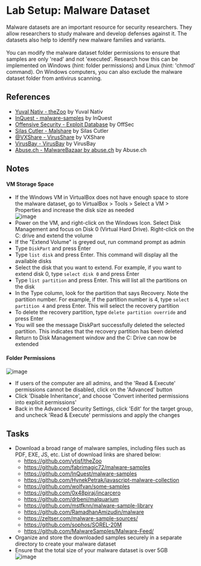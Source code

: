 # Lab Setup: Malware Dataset
Malware datasets are an important resource for security researchers. They allow researchers to study malware and develop defenses against it. The datasets also help to identify new malware families and variants.
<br/>
<br/>
You can modify the malware dataset folder permissions to ensure that samples are only 'read' and not 'executed'. Research how this can be implemented on Windows (hint: folder permissions) and Linux (hint: 'chmod' command).
On Windows computers, you can also exclude the malware dataset folder from antivirus scanning.

## References
- [Yuval Nativ - theZoo](https://github.com/ytisf/theZoo) by Yuval Nativ
- [InQuest - malware-samples](https://github.com/InQuest/malware-samples) by InQuest
- [Offensive Security - Exploit Database](https://www.exploit-db.com/) by OffSec
- [Silas Cutler - Malshare](https://malshare.com/) by Silas Cutler
- [@VXShare - VirusShare](https://virusshare.com/) by VXShare
- [VirusBay - VirusBay](https://beta.virusbay.io/) by VirusBay
- [Abuse.ch - MalwareBazaar by abuse.ch](https://bazaar.abuse.ch/browse/) by Abuse.ch


## Notes
#### VM Storage Space
- If the Windows VM in VirtualBox does not have enough space to store the malware dataset, go to VirtualBox > Tools > Select a VM > Properties and increase the disk size as needed <br/>
  ![image](https://github.com/user-attachments/assets/0ee676bd-0afa-42b7-bb36-a2b65916bac3)
- Power on the VM, and right-click on the Windows Icon. Select Disk Management and focus on Disk 0 (Virtual Hard Drive). Right-click on the C: drive and extend the volume
- If the "Extend Volume" is greyed out, run command prompt as admin 
- Type `DiskPart` and press Enter
- Type `list disk` and press Enter. This command will display all the available disks
- Select the disk that you want to extend. For example, if you want to extend disk 0, type `select disk 0` and press Enter
- Type `list partition` and press Enter. This will list all the partitions on the disk
- In the Type column, look for the partition that says Recovery. Note the partition number. For example, if the partition number is 4, type `select partition 4` and press Enter. This will select the recovery partition
- To delete the recovery partition, type `delete partition override` and press Enter
- You will see the message DiskPart successfully deleted the selected partition. This indicates that the recovery partition has been deleted
- Return to Disk Management window and the C: Drive can now be extended

#### Folder Permissions
![image](https://github.com/user-attachments/assets/a669f893-8c92-4bce-95ce-7494680ce9a9)
- If users of the computer are all admins, and the 'Read & Execute' permissions cannot be disabled, click on the 'Advanced' button
- Click 'Disable Inheritance', and choose 'Convert inherited permissions into explicit permissions'
- Back in the Advanced Security Settings, click 'Edit' for the target group, and uncheck 'Read & Execute' permissions and apply the changes



## Tasks
- Download a broad range of malware samples, including files such as PDF, EXE, JS, etc. List of download links are shared below:
  - https://github.com/ytisf/theZoo
  - https://github.com/fabrimagic72/malware-samples
  - https://github.com/InQuest/malware-samples
  - https://github.com/HynekPetrak/javascript-malware-collection
  - https://github.com/wolfvan/some-samples
  - https://github.com/0x48piraj/incarcero
  - https://github.com/drbeni/malquarium
  - https://github.com/mstfknn/malware-sample-library
  - https://github.com/RamadhanAmizudin/malware
  - https://zeltser.com/malware-sample-sources/
  - https://github.com/sophos/SOREL-20M
  - https://github.com/MalwareSamples/Malware-Feed/
- Organize and store the downloaded samples securely in a separate directory to create your malware dataset
- Ensure that the total size of your malware dataset is over 5GB
  <br/>
  ![image](https://github.com/user-attachments/assets/25790d3e-7549-4821-beee-7ad2869884bb)
